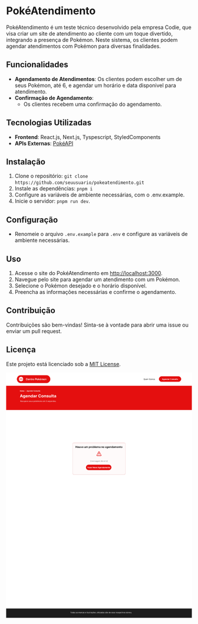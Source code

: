# PokéAtendimento

PokéAtendimento é um teste técnico desenvolvido pela empresa Codie, que visa criar um site de atendimento ao cliente com um toque divertido, integrando a presença de Pokémon. Neste sistema, os clientes podem agendar atendimentos com Pokémon para diversas finalidades.

## Funcionalidades

- **Agendamento de Atendimentos**: Os clientes podem escolher um de seus Pokémon, até 6, e agendar um horário e data disponivel para atendimento.
- **Confirmação de Agendamento**:
  - Os clientes recebem uma confirmação do agendamento.

## Tecnologias Utilizadas

- **Frontend**: React.js, Next.js, Tyspescript, StyledComponents
- **APIs Externas**: [PokéAPI](https://pokeapi.co/)

## Instalação

1. Clone o repositório: `git clone https://github.com/seuusuario/pokeatendimento.git`
2. Instale as dependências: `pnpm i`
3. Configure as variáveis de ambiente necessárias, com o .env.example.
4. Inicie o servidor: `pnpm run dev`.

## Configuração

- Renomeie o arquivo `.env.example` para `.env` e configure as variáveis de ambiente necessárias.

## Uso

1. Acesse o site do PokéAtendimento em [http://localhost:3000](http://localhost:3000).
2. Navegue pelo site para agendar um atendimento com um Pokémon.
3. Selecione o Pokémon desejado e o horário disponível.
4. Preencha as informações necessárias e confirme o agendamento.

## Contribuição

Contribuições são bem-vindas! Sinta-se à vontade para abrir uma issue ou enviar um pull request.

## Licença

Este projeto está licenciado sob a [MIT License](LICENSE).

![](public/test-sample/Agendar%20Consulta%20Falha.png)
